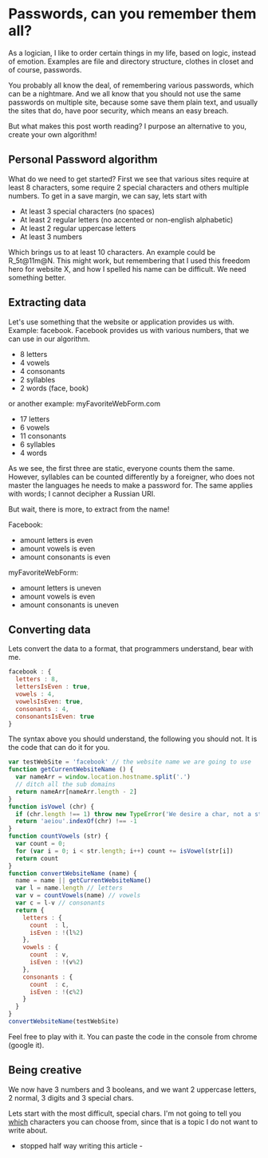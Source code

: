 # Passwords, can you remember them all?

As a logician, I like to order certain things in my life,
based on logic, instead of emotion.
Examples are file and directory structure,
clothes in closet and of course, passwords.


You probably all know the deal, of remembering various passwords,
which can be a nightmare.
And we all know that you should not use the same passwords
on multiple site, because some save them plain text,
and usually the sites that do, have poor security,
which means an easy breach.


But what makes this post worth reading?
I purpose an alternative to you, create your own algorithm!

## Personal Password algorithm

What do we need to get started?
First we see that various sites require at least 8 characters,
some require 2 special characters and others multiple numbers.
To get in a save margin, we can say, lets start with

+ At least 3 special characters (no spaces)
+ At least 2 regular letters (no accented or non-english alphabetic)
+ At least 2 regular uppercase letters
+ At least 3 numbers

Which brings us to at least 10 characters.
An example could be R_5t@11m@N.
This might work, but remembering that I used this freedom hero for website X,
and how I spelled his name can be difficult.
We need something better.

## Extracting data

Let's use something that the website or application provides us with.
Example: facebook.
Facebook provides us with various numbers, that we can use in our algorithm.

+ 8 letters
+ 4 vowels
+ 4 consonants
+ 2 syllables
+ 2 words (face, book)

or another example: myFavoriteWebForm.com

+ 17 letters
+ 6 vowels
+ 11 consonants
+ 6 syllables
+ 4 words

As we see, the first three are static,
everyone counts them the same.
However, syllables can be counted differently by a foreigner,
who does not master the languages he needs to make a password for.
The same applies with words; I cannot decipher a Russian URI.


But wait, there is more, to extract from the name!

Facebook:

+ amount letters is even
+ amount vowels is even
+ amount consonants is even

myFavoriteWebForm:

+ amount letters is uneven
+ amount vowels is even
+ amount consonants is uneven

## Converting data

Lets convert the data to a format, that programmers understand,
bear with me.

```javascript
facebook : {
  letters : 8,
  lettersIsEven : true,
  vowels : 4,
  vowelsIsEven: true,
  consonants : 4,
  consonantsIsEven: true
}
```

The syntax above you should understand, the following you should not.
It is the code that can do it for you.

```javascript
var testWebSite = 'facebook' // the website name we are going to use
function getCurrentWebsiteName () {
  var nameArr = window.location.hostname.split('.')
  // ditch all the sub domains
  return nameArr[nameArr.length - 2]
}
function isVowel (chr) {
  if (chr.length !== 1) throw new TypeError('We desire a char, not a string')
  return 'aeiou'.indexOf(chr) !== -1
}
function countVowels (str) {
  var count = 0;
  for (var i = 0; i < str.length; i++) count += isVowel(str[i])
  return count
}
function convertWebsiteName (name) {
  name = name || getCurrentWebsiteName()
  var l = name.length // letters
  var v = countVowels(name) // vowels
  var c = l-v // consonants
  return {
    letters : {
      count  : l,
      isEven : !(l%2)
    },
    vowels : {
      count  : v,
      isEven : !(v%2)
    },
    consonants : {
      count  : c,
      isEven : !(c%2)
    }
  }
}
convertWebsiteName(testWebSite)
```
Feel free to play with it.
You can paste the code in the console from chrome (google it).


## Being creative

We now have 3 numbers and 3 booleans,
and we want 2 uppercase letters, 2 normal, 3 digits and 3 special chars.

Lets start with the most difficult, special chars.
I'm not going to tell you
[which](http://ux.stackexchange.com/questions/72568/should-users-be-allowed-to-use-any-special-character-they-want-when-creating-a-p)
characters you can choose from, since that is a topic I do not want to write about.


- stopped half way writing this article -
